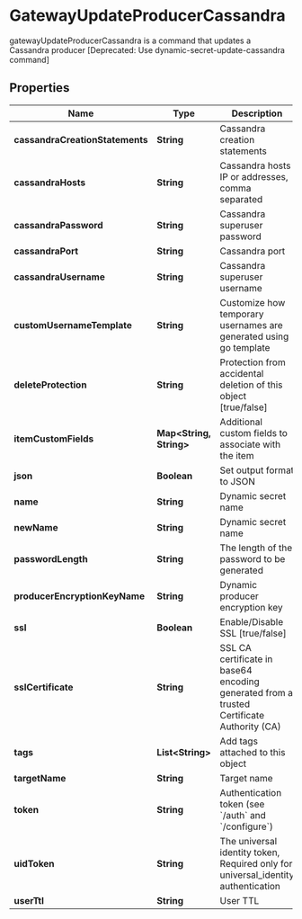 

# GatewayUpdateProducerCassandra

gatewayUpdateProducerCassandra is a command that updates a Cassandra producer [Deprecated: Use dynamic-secret-update-cassandra command]

## Properties

| Name | Type | Description | Notes |
|------------ | ------------- | ------------- | -------------|
|**cassandraCreationStatements** | **String** | Cassandra creation statements |  [optional] |
|**cassandraHosts** | **String** | Cassandra hosts IP or addresses, comma separated |  [optional] |
|**cassandraPassword** | **String** | Cassandra superuser password |  [optional] |
|**cassandraPort** | **String** | Cassandra port |  [optional] |
|**cassandraUsername** | **String** | Cassandra superuser username |  [optional] |
|**customUsernameTemplate** | **String** | Customize how temporary usernames are generated using go template |  [optional] |
|**deleteProtection** | **String** | Protection from accidental deletion of this object [true/false] |  [optional] |
|**itemCustomFields** | **Map&lt;String, String&gt;** | Additional custom fields to associate with the item |  [optional] |
|**json** | **Boolean** | Set output format to JSON |  [optional] |
|**name** | **String** | Dynamic secret name |  |
|**newName** | **String** | Dynamic secret name |  [optional] |
|**passwordLength** | **String** | The length of the password to be generated |  [optional] |
|**producerEncryptionKeyName** | **String** | Dynamic producer encryption key |  [optional] |
|**ssl** | **Boolean** | Enable/Disable SSL [true/false] |  [optional] |
|**sslCertificate** | **String** | SSL CA certificate in base64 encoding generated from a trusted Certificate Authority (CA) |  [optional] |
|**tags** | **List&lt;String&gt;** | Add tags attached to this object |  [optional] |
|**targetName** | **String** | Target name |  [optional] |
|**token** | **String** | Authentication token (see &#x60;/auth&#x60; and &#x60;/configure&#x60;) |  [optional] |
|**uidToken** | **String** | The universal identity token, Required only for universal_identity authentication |  [optional] |
|**userTtl** | **String** | User TTL |  [optional] |



